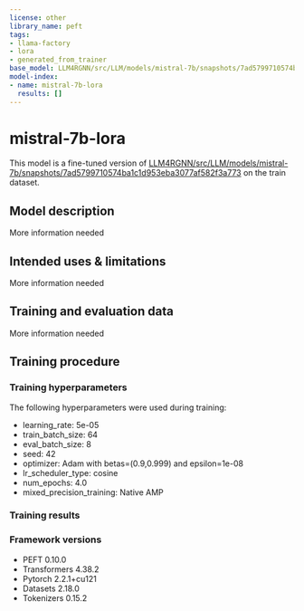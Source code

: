 ```yaml
---
license: other
library_name: peft
tags:
- llama-factory
- lora
- generated_from_trainer
base_model: LLM4RGNN/src/LLM/models/mistral-7b/snapshots/7ad5799710574ba1c1d953eba3077af582f3a773
model-index:
- name: mistral-7b-lora
  results: []
---
```


<!-- This model card has been generated automatically according to the information the Trainer had access to. You
should probably proofread and complete it, then remove this comment. -->

# mistral-7b-lora

This model is a fine-tuned version of [LLM4RGNN/src/LLM/models/mistral-7b/snapshots/7ad5799710574ba1c1d953eba3077af582f3a773](https://huggingface.co/LLM4RGNN/src/LLM/models/mistral-7b/snapshots/7ad5799710574ba1c1d953eba3077af582f3a773) on the train dataset.

## Model description

More information needed

## Intended uses & limitations

More information needed

## Training and evaluation data

More information needed

## Training procedure

### Training hyperparameters

The following hyperparameters were used during training:
- learning_rate: 5e-05
- train_batch_size: 64
- eval_batch_size: 8
- seed: 42
- optimizer: Adam with betas=(0.9,0.999) and epsilon=1e-08
- lr_scheduler_type: cosine
- num_epochs: 4.0
- mixed_precision_training: Native AMP

### Training results



### Framework versions

- PEFT 0.10.0
- Transformers 4.38.2
- Pytorch 2.2.1+cu121
- Datasets 2.18.0
- Tokenizers 0.15.2
